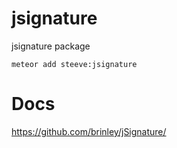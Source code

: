 jsignature
==========
jsignature package

    meteor add steeve:jsignature

Docs
=====
https://github.com/brinley/jSignature/

